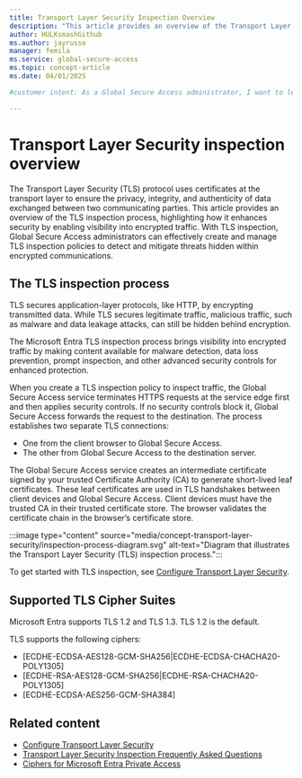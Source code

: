 ```yaml
---
title: Transport Layer Security Inspection Overview
description: "This article provides an overview of the Transport Layer Security (TLS) inspection process and how it increases security between two communicating parties."
author: HULKsmashGithub
ms.author: jayrusso
manager: femila
ms.service: global-secure-access
ms.topic: concept-article
ms.date: 04/01/2025

#customer intent: As a Global Secure Access administrator, I want to learn about the Transport Layer Security (TLS) protocol to support the creation of TLS inspection policies.   

---
```

# Transport Layer Security inspection overview
The Transport Layer Security (TLS) protocol uses certificates at the transport layer to ensure the privacy, integrity, and authenticity of data exchanged between two communicating parties. This article provides an overview of the TLS inspection process, highlighting how it enhances security by enabling visibility into encrypted traffic. With TLS inspection, Global Secure Access administrators can effectively create and manage TLS inspection policies to detect and mitigate threats hidden within encrypted communications.

## The TLS inspection process
TLS secures application-layer protocols, like HTTP, by encrypting transmitted data. While TLS secures legitimate traffic, malicious traffic, such as malware and data leakage attacks, can still be hidden behind encryption.

The Microsoft Entra TLS inspection process brings visibility into encrypted traffic by making content available for malware detection, data loss prevention, prompt inspection, and other advanced security controls for enhanced protection.

When you create a TLS inspection policy to inspect traffic, the Global Secure Access service terminates HTTPS requests at the service edge first and then applies security controls. If no security controls block it, Global Secure Access forwards the request to the destination. The process establishes two separate TLS connections: 
- One from the client browser to Global Secure Access.
- The other from Global Secure Access to the destination server.

The Global Secure Access service creates an intermediate certificate signed by your trusted Certificate Authority (CA) to generate short-lived leaf certificates. These leaf certificates are used in TLS handshakes between client devices and Global Secure Access. Client devices must have the trusted CA in their trusted certificate store. The browser validates the certificate chain in the browser’s certificate store.
<!-- Art Library Source# ConceptArt-0-000-047 -->
:::image type="content" source="media/concept-transport-layer-security/inspection-process-diagram.svg" alt-text="Diagram that illustrates the Transport Layer Security (TLS) inspection process.":::

To get started with TLS inspection, see [Configure Transport Layer Security](how-to-transport-layer-security.md). 

## Supported TLS Cipher Suites
Microsoft Entra supports TLS 1.2 and TLS 1.3. TLS 1.2 is the default. 

TLS supports the following ciphers:
- [ECDHE-ECDSA-AES128-GCM-SHA256|ECDHE-ECDSA-CHACHA20-POLY1305]   
- [ECDHE-RSA-AES128-GCM-SHA256|ECDHE-RSA-CHACHA20-POLY1305]   
- [ECDHE-ECDSA-AES256-GCM-SHA384]

## Related content

* [Configure Transport Layer Security](how-to-transport-layer-security.md)
* [Transport Layer Security Inspection Frequently Asked Questions](<resource-faq.yml>)
* [Ciphers for Microsoft Entra Private Access](reference-ciphers.md)

